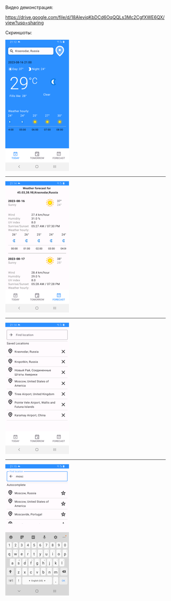 Видео демонстрация:

https://drive.google.com/file/d/18AleviqKbDCd6OqQQLs3Mc2CgfXWE6QX/view?usp=sharing

Скриншоты:

![Screenshot_20230816](app/src/main/res/drawable/Screenshot_20230816.png)

---------------

![Screenshot_20230816_1](app/src/main/res/drawable/Screenshot_20230816_1.png)

------------

![Screenshot_20230816_2](app/src/main/res/drawable/Screenshot_20230816_2.png)

------------

![Screenshot_20230816_3](app/src/main/res/drawable/Screenshot_20230816_3.png)